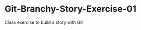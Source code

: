 Git-Branchy-Story-Exercise-01
=============================

Class exercise to build a story with Git
